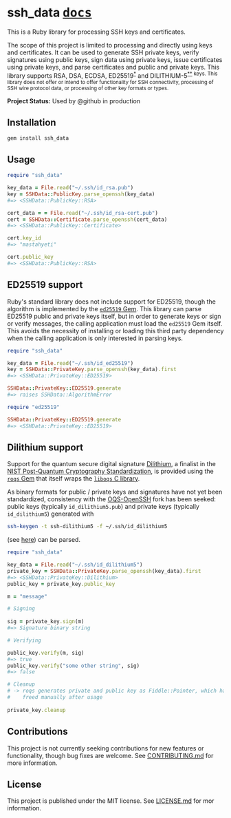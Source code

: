 # ssh_data [<kbd>docs</kbd>](https://rubydoc.info/github/github/ssh_data/master)

This is a Ruby library for processing SSH keys and certificates.

The scope of this project is limited to processing and directly using keys and certificates. It can be used to generate SSH private keys, verify signatures using public keys, sign data using private keys, issue certificates using private keys, and parse certificates and public and private keys. This library supports RSA, DSA, ECDSA, ED25519<sup>[*](#ed25519-support)</sup> and DILITHIUM-5<sup>[**](#dilithium-support) keys. This library does not offer or intend to offer functionality for SSH connectivity, processing of SSH wire protocol data, or processing of other key formats or types.

**Project Status:** Used by @github in production

## Installation

```
gem install ssh_data
```

## Usage

```ruby
require "ssh_data"

key_data = File.read("~/.ssh/id_rsa.pub")
key = SSHData::PublicKey.parse_openssh(key_data)
#=> <SSHData::PublicKey::RSA>

cert_data = = File.read("~/.ssh/id_rsa-cert.pub")
cert = SSHData::Certificate.parse_openssh(cert_data)
#=> <SSHData::PublicKey::Certificate>

cert.key_id
#=> "mastahyeti"

cert.public_key
#=> <SSHData::PublicKey::RSA>
```

## ED25519 support

Ruby's standard library does not include support for ED25519, though the algorithm is implemented by the [`ed25519` Gem](https://rubygems.org/gems/ed25519). This library can parse ED25519 public and private keys itself, but in order to generate keys or sign or verify messages, the calling application must load the `ed25519` Gem itself. This avoids the necessity of installing or loading this third party dependency when the calling application is only interested in parsing keys.

```ruby
require "ssh_data"

key_data = File.read("~/.ssh/id_ed25519")
key = SSHData::PrivateKey.parse_openssh(key_data).first
#=> <SSHData::PrivateKey::ED25519>

SSHData::PrivateKey::ED25519.generate
#=> raises SSHData::AlgorithmError

require "ed25519"

SSHData::PrivateKey::ED25519.generate
#=> <SSHData::PrivateKey::ED25519>
```

## Dilithium support

Support for the quantum secure digital signature [Dilithium](https://pq-crystals.org/dilithium/index.shtml), a finalist 
in the [NIST Post-Quantum Cryptography Standardization](https://csrc.nist.gov/projects/post-quantum-cryptography), is 
provided using the [`roqs` Gem](https://rubygems.org/gems/roqs) that itself wraps the [`liboqs` C library](https://openquantumsafe.org/liboqs/). 

As binary formats for public / private keys and signatures have not yet been standardized, consistency with
the [OQS-OpenSSH](https://openquantumsafe.org/applications/ssh.html#oqs-openssh) fork has been seeked:
public keys (typically `id_dilithium5.pub`) and private keys (typically `id_dilithium5`) generated with 

```bash
ssh-keygen -t ssh-dilithium5 -f ~/.ssh/id_dilithium5
``` 
(see [here](https://github.com/open-quantum-safe/openssh#generating-quantum-safe-authentication-keys))
can be parsed.


```ruby
require "ssh_data"

key_data = File.read("~/.ssh/id_dilithium5")
private_key = SSHData::PrivateKey.parse_openssh(key_data).first
#=> <SSHData::PrivateKey::Dilithium>
public_key = private_key.public_key

m = "message"

# Signing
 
sig = private_key.sign(m)
#=> Signature binary string

# Verifying

public_key.verify(m, sig)
#=> true
public_key.verify("some other string", sig)
#=> false

# Cleanup
# -> roqs generates private and public key as Fiddle::Pointer, which have to be
#    freed manually after usage
 
private_key.cleanup

```

## Contributions

This project is not currently seeking contributions for new features or functionality, though bug fixes are welcome. See [CONTRIBUTING.md](CONTRIBUTING.md) for more information.

## License

This project is published under the MIT license. See [LICENSE.md](LICENSE.md) for mor information.
